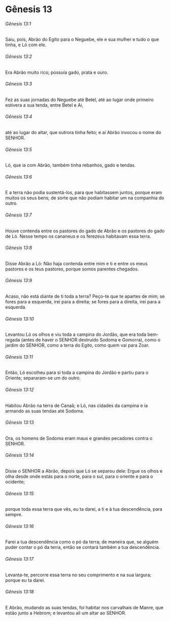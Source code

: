 # Gênesis 13

###### Gênesis 13:1

Saiu, pois, Abrão do Egito para o Neguebe, ele e sua mulher e tudo o que tinha, e Ló com ele.

###### Gênesis 13:2

Era Abrão muito rico; possuía gado, prata e ouro.

###### Gênesis 13:3

Fez as suas jornadas do Neguebe até Betel, até ao lugar onde primeiro estivera a sua tenda, entre Betel e Ai,

###### Gênesis 13:4

até ao lugar do altar, que outrora tinha feito; e aí Abrão invocou o nome do SENHOR.

###### Gênesis 13:5

Ló, que ia com Abrão, também tinha rebanhos, gado e tendas.

###### Gênesis 13:6

E a terra não podia sustentá-los, para que habitassem juntos, porque eram muitos os seus bens; de sorte que não podiam habitar um na companhia do outro.

###### Gênesis 13:7

Houve contenda entre os pastores do gado de Abrão e os pastores do gado de Ló. Nesse tempo os cananeus e os ferezeus habitavam essa terra.

###### Gênesis 13:8

Disse Abrão a Ló: Não haja contenda entre mim e ti e entre os meus pastores e os teus pastores, porque somos parentes chegados.

###### Gênesis 13:9

Acaso, não está diante de ti toda a terra? Peço-te que te apartes de mim; se fores para a esquerda, irei para a direita; se fores para a direita, irei para a esquerda.

###### Gênesis 13:10

Levantou Ló os olhos e viu toda a campina do Jordão, que era toda bem-regada (antes de haver o SENHOR destruído Sodoma e Gomorra), como o jardim do SENHOR, como a terra do Egito, como quem vai para Zoar.

###### Gênesis 13:11

Então, Ló escolheu para si toda a campina do Jordão e partiu para o Oriente; separaram-se um do outro.

###### Gênesis 13:12

Habitou Abrão na terra de Canaã; e Ló, nas cidades da campina e ia armando as suas tendas até Sodoma.

###### Gênesis 13:13

Ora, os homens de Sodoma eram maus e grandes pecadores contra o SENHOR.

###### Gênesis 13:14

Disse o SENHOR a Abrão, depois que Ló se separou dele: Ergue os olhos e olha desde onde estás para o norte, para o sul, para o oriente e para o ocidente;

###### Gênesis 13:15

porque toda essa terra que vês, eu ta darei, a ti e à tua descendência, para sempre.

###### Gênesis 13:16

Farei a tua descendência como o pó da terra; de maneira que, se alguém puder contar o pó da terra, então se contará também a tua descendência.

###### Gênesis 13:17

Levanta-te, percorre essa terra no seu comprimento e na sua largura; porque eu ta darei.

###### Gênesis 13:18

E Abrão, mudando as suas tendas, foi habitar nos carvalhais de Manre, que estão junto a Hebrom; e levantou ali um altar ao SENHOR.

